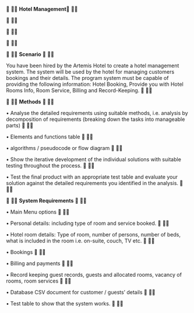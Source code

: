 :shushing_face: :deaf_man: ****Hotel Management****:shushing_face: :deaf_man:

:shushing_face: :deaf_man:

:shushing_face: :deaf_man:

:shushing_face: :deaf_man:

 
:shushing_face: :deaf_man: **Scenario** :shushing_face: :deaf_man:

You have been hired by the Artemis Hotel to create a hotel management system.  The system will be used by the hotel for managing customers bookings and their details.
The program system must be capable of providing the following information:
Hotel Booking, Provide you with Hotel Rooms Info, Room Service, Billing and Record-Keeping. :shushing_face: :deaf_man:

:shushing_face: :deaf_man: **Methods** :shushing_face: :deaf_man:

•	Analyse the detailed requirements using suitable methods, i.e. analysis by decomposition of requirements (breaking down the tasks into manageable parts) :shushing_face: :deaf_man:
 
•	Elements and functions table :shushing_face: :deaf_man:

•	algorithms / pseudocode or flow diagram  :shushing_face: :deaf_man:

•	Show the iterative development of the individual solutions with suitable testing throughout the process.  :shushing_face: :deaf_man:

•	Test the final product with an appropriate test table and evaluate your solution against the detailed requirements you identified in the analysis. :shushing_face: :deaf_man:


:shushing_face: :deaf_man: **System Requirements** :shushing_face: :deaf_man:

•	Main Menu options :shushing_face: :deaf_man:
 
•	Personal details: including type of room and service booked. :shushing_face: :deaf_man:

•	Hotel room details: Type of room, number of persons, number of beds, what is included in the room i.e. on-suite, couch, TV etc. :shushing_face: :deaf_man:

•	Bookings :shushing_face: :deaf_man:

•	Billing and payments :shushing_face: :deaf_man:

•	Record keeping guest records, guests and allocated rooms, vacancy of rooms, room services :shushing_face: :deaf_man:

•	Database CSV document for customer / guests’ details :shushing_face: :deaf_man:

•	Test table to show that the system works. :shushing_face: :deaf_man:

